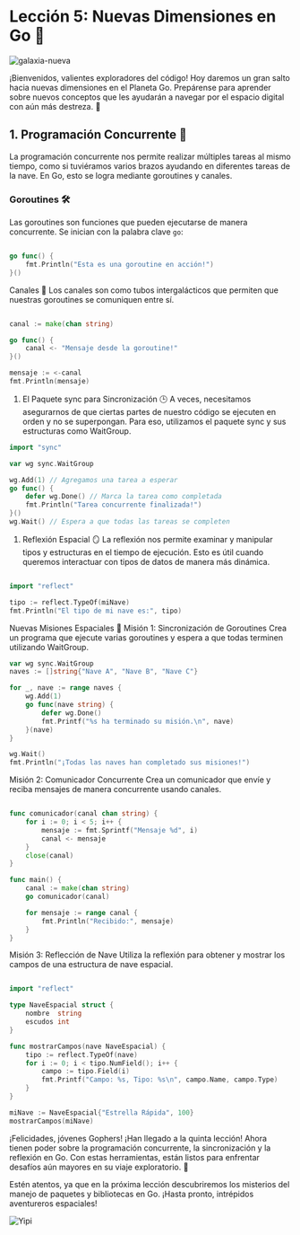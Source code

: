 
# Lección 5: Nuevas Dimensiones en Go 🌠

![galaxia-nueva](https://res.cloudinary.com/dukgkrpft/image/upload/v1729455335/lessons/aventuras-espaciales-en-go/o2tvozzhzvd8amuktoic.png)

¡Bienvenidos, valientes exploradores del código! Hoy daremos un gran salto hacia nuevas dimensiones en el Planeta Go. Prepárense para aprender sobre nuevos conceptos que les ayudarán a navegar por el espacio digital con aún más destreza. 🚀

## 1. Programación Concurrente 🚦

La programación concurrente nos permite realizar múltiples tareas al mismo tiempo, como si tuviéramos varios brazos ayudando en diferentes tareas de la nave. En Go, esto se logra mediante goroutines y canales.

### Goroutines 🛠️

Las goroutines son funciones que pueden ejecutarse de manera concurrente. Se inician con la palabra clave `go`:

```go

go func() {
    fmt.Println("Esta es una goroutine en acción!")
}()
```

Canales 🌌
Los canales son como tubos intergalácticos que permiten que nuestras goroutines se comuniquen entre sí.

```go

canal := make(chan string)

go func() {
    canal <- "Mensaje desde la goroutine!"
}()

mensaje := <-canal
fmt.Println(mensaje)
```

1. El Paquete sync para Sincronización 🕒
A veces, necesitamos asegurarnos de que ciertas partes de nuestro código se ejecuten en orden y no se superpongan. Para eso, utilizamos el paquete sync y sus estructuras como WaitGroup.

```go
import "sync"

var wg sync.WaitGroup

wg.Add(1) // Agregamos una tarea a esperar
go func() {
    defer wg.Done() // Marca la tarea como completada
    fmt.Println("Tarea concurrente finalizada!")
}()
wg.Wait() // Espera a que todas las tareas se completen
```

1. Reflexión Espacial 🪞
La reflexión nos permite examinar y manipular tipos y estructuras en el tiempo de ejecución. Esto es útil cuando queremos interactuar con tipos de datos de manera más dinámica.

```go

import "reflect"

tipo := reflect.TypeOf(miNave)
fmt.Println("El tipo de mi nave es:", tipo)
```

Nuevas Misiones Espaciales 🚀
Misión 1: Sincronización de Goroutines
Crea un programa que ejecute varias goroutines y espera a que todas terminen utilizando WaitGroup.

```go
var wg sync.WaitGroup
naves := []string{"Nave A", "Nave B", "Nave C"}

for _, nave := range naves {
    wg.Add(1)
    go func(nave string) {
        defer wg.Done()
        fmt.Printf("%s ha terminado su misión.\n", nave)
    }(nave)
}

wg.Wait()
fmt.Println("¡Todas las naves han completado sus misiones!")
```

Misión 2: Comunicador Concurrente
Crea un comunicador que envíe y reciba mensajes de manera concurrente usando canales.

```go

func comunicador(canal chan string) {
    for i := 0; i < 5; i++ {
        mensaje := fmt.Sprintf("Mensaje %d", i)
        canal <- mensaje
    }
    close(canal)
}

func main() {
    canal := make(chan string)
    go comunicador(canal)

    for mensaje := range canal {
        fmt.Println("Recibido:", mensaje)
    }
}
```

Misión 3: Reflección de Nave
Utiliza la reflexión para obtener y mostrar los campos de una estructura de nave espacial.

```go

import "reflect"

type NaveEspacial struct {
    nombre  string
    escudos int
}

func mostrarCampos(nave NaveEspacial) {
    tipo := reflect.TypeOf(nave)
    for i := 0; i < tipo.NumField(); i++ {
        campo := tipo.Field(i)
        fmt.Printf("Campo: %s, Tipo: %s\n", campo.Name, campo.Type)
    }
}

miNave := NaveEspacial{"Estrella Rápida", 100}
mostrarCampos(miNave)
```

¡Felicidades, jóvenes Gophers!
¡Han llegado a la quinta lección! Ahora tienen poder sobre la programación concurrente, la sincronización y la reflexión en Go. Con estas herramientas, están listos para enfrentar desafíos aún mayores en su viaje exploratorio. 🌌

Estén atentos, ya que en la próxima lección descubriremos los misterios del manejo de paquetes y bibliotecas en Go. ¡Hasta pronto, intrépidos aventureros espaciales!

![Yipi](https://res.cloudinary.com/dukgkrpft/image/upload/v1729378761/lessons/felicidades-yipi/jczrx7hhw88cvrfnmiae.jpg)
